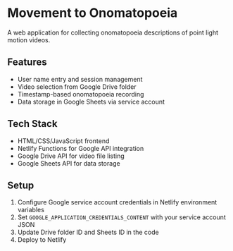 # Movement to Onomatopoeia

A web application for collecting onomatopoeia descriptions of point light motion videos.

## Features

- User name entry and session management
- Video selection from Google Drive folder
- Timestamp-based onomatopoeia recording
- Data storage in Google Sheets via service account

## Tech Stack

- HTML/CSS/JavaScript frontend
- Netlify Functions for Google API integration
- Google Drive API for video file listing
- Google Sheets API for data storage

## Setup

1. Configure Google service account credentials in Netlify environment variables
2. Set `GOOGLE_APPLICATION_CREDENTIALS_CONTENT` with your service account JSON
3. Update Drive folder ID and Sheets ID in the code
4. Deploy to Netlify 
